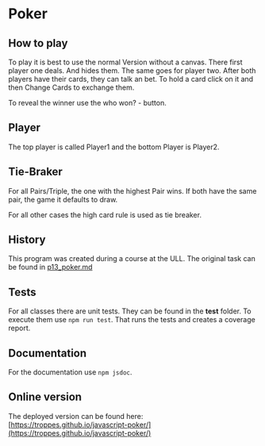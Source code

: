 # Poker

## How to play

To play it is best to use the normal Version without a canvas. There first player one deals. And hides them. The same goes for player two. After both players have their cards, they can talk an bet. To hold a card click on it and then Change Cards to exchange them.

To reveal the winner use the who won? - button.

## Player

The top player is called Player1 and the bottom Player is Player2.

## Tie-Braker

For all Pairs/Triple, the one with the highest Pair wins. If both have the same pair, the game it defaults to draw.

For all other cases the high card rule is used as tie breaker.

## History

This program was created during a course at the ULL. The original task can be found in [p13_poker.md](p13_Poker.md)

## Tests

For all classes there are unit tests. They can be found in the __test__ folder. To execute them use `npm run test`. That runs the tests and creates a coverage report.

## Documentation

For the documentation use `npm jsdoc`.

## Online version

The deployed version can be found here: [https://troppes.github.io/javascript-poker/](https://troppes.github.io/javascript-poker/)